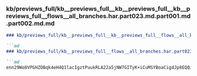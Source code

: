 ### kb/previews_full/kb__previews_full__kb__previews_full__kb__previews_full__flows__all_branches.har.part023.md.part001.md.part002.md.md

```md
### kb/previews_full/kb__previews_full__kb__previews_full__flows__all_branches.har.part023.md.part001.md.part002.md

```md
### kb/previews_full/kb__previews_full__flows__all_branches.har.part023.md.part001.md (part 002)

```md
enn29Wo8VPGHZOBqk4eH4Q1lacIgztPuukRLA22a5jNW7GITyK+iCuMSYBoaCigdJp8EQQikV1
```

```

```

```
